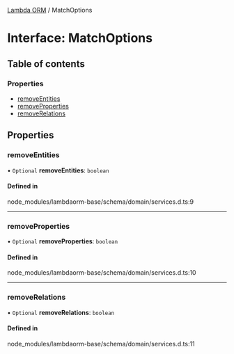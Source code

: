 [Lambda ORM](../README.md) / MatchOptions

# Interface: MatchOptions

## Table of contents

### Properties

- [removeEntities](MatchOptions.md#removeentities)
- [removeProperties](MatchOptions.md#removeproperties)
- [removeRelations](MatchOptions.md#removerelations)

## Properties

### removeEntities

• `Optional` **removeEntities**: `boolean`

#### Defined in

node_modules/lambdaorm-base/schema/domain/services.d.ts:9

___

### removeProperties

• `Optional` **removeProperties**: `boolean`

#### Defined in

node_modules/lambdaorm-base/schema/domain/services.d.ts:10

___

### removeRelations

• `Optional` **removeRelations**: `boolean`

#### Defined in

node_modules/lambdaorm-base/schema/domain/services.d.ts:11
